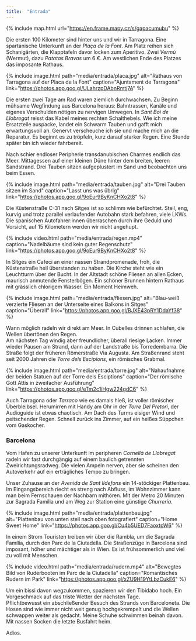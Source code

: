 ```yaml
---
title:  "Entrada"
---
```


{% include map.html url="https://en.frame.mapy.cz/s/gapacumubu" %}

Die ersten 100 Kilometer sind hinter uns und wir in Tarragona. 
Eine spartanische Unterkunft an der *Plaça de la Font*.
Am Platz reihen sich Schanigärten, die Klapptafeln davor locken zum Aperitivo. 
Zwei *Vermú* (Wermut), dazu *Patatas Bravas* um 6 €.
Am westlichen Ende des Platzes das imposante Rathaus.

{% include image.html path="media/entrada/placa.jpg" alt="Rathaus von Tarragona auf der Placa de la Font" caption="Ajuntament de Tarragona" link="https://photos.app.goo.gl/ULahrzpDAbnRmtj7A" %}

Die ersten zwei Tage am Rad waren ziemlich durchwachsen.
Zu Beginn mühsame Wegfindung aus Barcelona heraus: Bahntrassen, Kanäle und eigenes Verschulden nötigen zu nervigen Umwegen.
In *Sant Boi de Llobregat* reisst das Kabel meines rechten Schalthebels.
Wie ich meine Ersatzteile auspacke, landet ein Schwarm Tauben und gafft mich erwartungsvoll an. 
Genervt verscheuche ich sie und mache mich an die Reparatur.
Es beginnt es zu tröpfeln, kurz darauf starker Regen.
Eine Stunde später bin ich wieder fahrbereit.

Nach schier endloser Peripherie transdanubischen Charmes endlich das Meer.
Mittagessen auf einer kleinen Düne hinter dem breiten, leeren Sandstrand.
Drei Tauben sitzen aufgeplustert im Sand und beobachten uns beim Essen.

{% include image.html path="media/entrada/tauben.jpg" alt="Drei Tauben sitzen im Sand" caption="Lasst uns was übrig" link="https://photos.app.goo.gl/9oEur9ByKnCHXo2t8" %}

Die Küstenstraße C-31 nach Sitges ist so schlimm wie befürchtet.
Steil, eng, kurvig und trotz parallel verlaufender Autobahn stark befahren, viele LKWs. 
Die spanischen Autofahrer:innen überraschen durch ihre Geduld und Vorsicht, auf 15 Kilometern werden wir nicht angehupt.

{% include video.html path="media/entrada/regen.mp4" caption="Nadelbäume sind kein guter Regenschutz" link="https://photos.app.goo.gl/9oEur9ByKnCHXo2t8" %}

In Sitges ein Cafeci an einer nassen Strandpromenade, froh, die Küstenstraße heil überstanden zu haben.
Die Kirche steht wie ein Leuchtturm über der Bucht.
In der Altstadt schöne Fliesen an allen Ecken, maurisch anmutende Fensterbögen.
Ein schöner Brunnen hintern Rathaus mit grässlich chlorigem Wasser.
Ein Moment Heimweh.

{% include image.html path="media/entrada/fliesen.jpg" alt="Blau-weiß verzierte Fliesen an der Unterseite eines Balkons in Sitges" caption="Überall" link="https://photos.app.goo.gl/BJXE43pRY1DdaYf38" %}

Wann möglich radeln wir direkt am Meer.
In Cubelles drinnen schlafen, die Wellen übertönen den Regen.\
Am nächsten Tag windig aber freundlicher, überall riesige Lacken.
Immer wieder Pausen am Strand, dann auf der Landstraße bis Torredembarra.
Die Straße folgt der früheren Römerstraße Via Augusta.
Am Straßenrand steht seit 2000 Jahren die *Torre dels Escipions*, ein römisches Grabmal.

{% include image.html path="media/entrada/torre.jpg" alt="Nahaufnahme der beiden Statuen auf der Torre dels Esciptions" caption="Der römische Gott Attis in zweifacher Ausführung" link="https://photos.app.goo.gl/eTm2c1iHgw224gdC6" %}

Auch Tarragona oder *Tarraco* wie es damals hieß, ist voller römischer Überbleibsel.
Herumirren mit Handy am Ohr in der *Torre Del Pretori*, der Audioguide ist etwas chaotisch.
Am Dach des Turms eisiger Wind und peitschender Regen.
Schnell zurück ins Zimmer, auf ein heißes Süppchen vom Gaskocher.


### Barcelona ###

Vom Hafen zu unserer Unterkunft im peripheren *Cornellà de Llobregat* radeln wir fast durchgängig auf einem baulich getrennten Zweirichtungsradweg.
Die vielen Ampeln nerven, aber sie scheinen den Autoverkehr auf ein erträgliches Tempo zu bringen.

Unser Zuhause an der *Avenida de Sant Ildefons* ein 14-stöckiger Plattenbau.
Im Eingangsbereich riecht es streng nach Abfluss, im Wohnzimmer kann man beim Fernschauen der Nachbarn mithören.
Mit der Metro 20 Minuten zur Sagrada Família und am Weg zur Station eine günstige *Churrería*.

{% include image.html path="media/entrada/plattenbau.jpg" alt="Plattenbau von unten steil nach oben fotografiert" caption="Home Sweet Home" link="https://photos.app.goo.gl/Cu4b5UED7FaoxtpW6" %}

In einem Strom Touristen treiben wir über die Rambla, um die Sagrada Família, durch den Parc de la Ciutadella.
Die Straßenzüge in Barcelona sind imposant, höher und mächtiger als in Wien.
Es ist frühsommerlich und viel zu voll mit Menschen.

{% include video.html path="media/entrada/rudern.mp4" alt="Bewegtes Bild von Ruderbooten im Parc de la Ciutadella" caption="Romantisches Rudern im Park" link="https://photos.app.goo.gl/xZU9H19YtLbzCukE6" %}

Um ein bissi davon wegzukommen, spazieren wir den Tibidabo hoch.
Ein Vorgeschmack auf das triste Wetter der nächsten Tage.\
Pflichtbewusst ein abschließender Besuch des Strands von Barceloneta.
Die Hosen sind wie immer nicht weit genug hochgekrempelt und die Wellen schwappen weiter als gedacht.
Meine Schuhe schwimmen beinah davon.
Mit nassen Socken die letzte Busfahrt heim.

Adios.